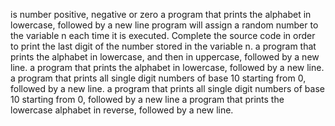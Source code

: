  is number positive, negative or zero
a program that prints the alphabet in lowercase, followed by a new line
 program will assign a random number to the variable n each time it is executed. Complete the source code in order to print the last digit of the number stored in the variable n.
a program that prints the alphabet in lowercase, and then in uppercase, followed by a new line.
 a program that prints the alphabet in lowercase, followed by a new line.
a program that prints all single digit numbers of base 10 starting from 0, followed by a new line.
 a program that prints all single digit numbers of base 10 starting from 0, followed by a new line
a program that prints the lowercase alphabet in reverse, followed by a new line.
